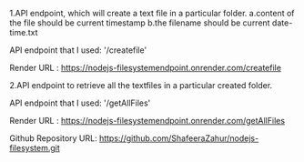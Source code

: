 1.API endpoint, which will create a text file in a particular folder.
     a.content of the file should be current timestamp
     b.the filename should be current date-time.txt

API endpoint that I used: '/createfile'

Render URL : https://nodejs-filesystemendpoint.onrender.com/createfile


2.API endpoint to retrieve all the textfiles in a particular created folder.

API endpoint that I used: '/getAllFiles'

Render URL : https://nodejs-filesystemendpoint.onrender.com/getAllFiles




Github Repository URL:  https://github.com/ShafeeraZahur/nodejs-filesystem.git
